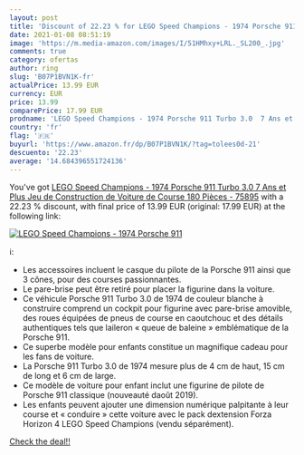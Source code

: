 ```yaml
---
layout: post
title: 'Discount of 22.23 % for LEGO Speed Champions - 1974 Porsche 911 '
date: 2021-01-08 08:51:19
image: 'https://m.media-amazon.com/images/I/51HMhxy+LRL._SL200_.jpg'
comments: true
category: ofertas
author: ring
slug: 'B07P1BVN1K-fr'
actualPrice: 13.99 EUR
currency: EUR
price: 13.99
comparePrice: 17.99 EUR
prodname: 'LEGO Speed Champions - 1974 Porsche 911 Turbo 3.0  7 Ans et Plus  Jeu de Construction de Voiture de Course 180 Pièces - 75895'
country: 'fr'
flag: '🇫🇷'
buyurl: 'https://www.amazon.fr/dp/B07P1BVN1K/?tag=tolees0d-21'
descuento: '22.23'
average: '14.684396551724136'
---
```


You've got [LEGO Speed Champions - 1974 Porsche 911 Turbo 3.0  7 Ans et Plus  Jeu de Construction de Voiture de Course 180 Pièces - 75895](https://www.amazon.fr/dp/B07P1BVN1K/?tag=tolees0d-21) with a  22.23 % discount, with final price of 13.99 EUR (original: 17.99 EUR) at the following link:

[![LEGO Speed Champions - 1974 Porsche 911 ](https://m.media-amazon.com/images/I/51HMhxy+LRL._SL200_.jpg)](https://www.amazon.fr/dp/B07P1BVN1K/?tag=tolees0d-21)

ℹ️:

- Les accessoires incluent le casque du pilote de la Porsche 911 ainsi que 3 cônes, pour des courses passionnantes.
- Le pare-brise peut être retiré pour placer la figurine dans la voiture.
- Ce véhicule Porsche 911 Turbo 3.0 de 1974 de couleur blanche à construire comprend un cockpit pour figurine avec pare-brise amovible, des roues équipées de pneus de course en caoutchouc et des détails authentiques tels que laileron « queue de baleine » emblématique de la Porsche 911.
- Ce superbe modèle pour enfants constitue un magnifique cadeau pour les fans de voiture.
- La Porsche 911 Turbo 3.0 de 1974 mesure plus de 4 cm de haut, 15 cm de long et 6 cm de large.
- Ce modèle de voiture pour enfant inclut une figurine de pilote de Porsche 911 classique (nouveauté daoût 2019).
- Les enfants peuvent ajouter une dimension numérique palpitante à leur course et « conduire » cette voiture avec le pack dextension Forza Horizon 4 LEGO Speed Champions (vendu séparément).

[Check the deal!!](https://www.amazon.fr/dp/B07P1BVN1K/?tag=tolees0d-21)
